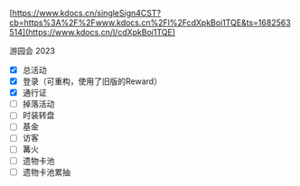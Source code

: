 
[https://www.kdocs.cn/singleSign4CST?cb=https%3A%2F%2Fwww.kdocs.cn%2Fl%2FcdXpkBoi1TQE&ts=1682563514](https://www.kdocs.cn/l/cdXpkBoi1TQE)

游园会 2023

- [x] 总活动
- [x] 登录（可重构，使用了旧版的Reward）
- [x] 通行证
- [ ] 掉落活动
- [ ] 时装转盘
- [ ] 基金
- [ ] 访客
- [ ] 篝火
- [ ] 遗物卡池
- [ ] 遗物卡池累抽